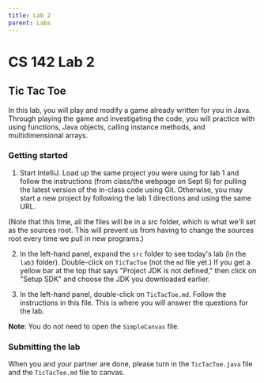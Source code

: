```yaml
---
title: Lab 2
parent: Labs
---
```


# CS 142 Lab 2

## Tic Tac Toe

In this lab, you will play and modify a game already written for you in Java.  Through 
playing the game and investigating the code, you will practice with using functions, Java 
objects, calling instance methods, and multidimensional arrays.

### Getting started

1. Start IntelliJ.  Load up the same project you were using for lab 1 and follow the instructions (from class/the webpage on Sept 6) for pulling the latest version of the in-class code using Git.  Otherwise, you may start a new project by following the lab 1 directions and using the same URL.

(Note that this time, all the files will be in a src folder, which is what we'll set as the sources root. This will prevent us from having to change the sources root every time we pull in new programs.)

2. In the left-hand panel, expand the `src` folder to see today's lab 
    (in the `lab3` folder).  Double-click on `TicTacToe` (not the `md`
    file yet.)  If you get a yellow bar at the top that says "Project JDK is
    not defined," then click on "Setup SDK" and choose the JDK you downloaded
    earlier.

3. In the left-hand panel, double-click on `TicTacToe.md`.  Follow
    the instructions in this file.  This is where you will answer the questions
    for the lab.

**Note**: You do not need to open the `SimpleCanvas` file.

### Submitting the lab

When you and your partner are done, please turn in the `TicTacToe.java` file and 
the `TicTacToe.md` file to canvas.
